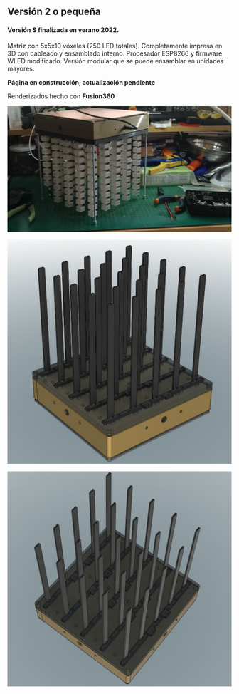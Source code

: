 ## Versión 2 o pequeña


#### **Versión S** finalizada en verano 2022. 
 
Matriz con 5x5x10 vóxeles (250 LED totales). Completamente impresa en 3D con cableado y ensamblado interno. Procesador ESP8266 y firmware WLED modificado. Versión modular que se puede ensamblar en unidades mayores.

**Página en construcción, actualización pendiente**

Renderizados hecho con **Fusion360**

![TopoTronSescritorio](TopoTronSescritorio.jpg)

![TopoTronS1](TopoTronS1.jpg)

![TopoTronS2](TopoTronS2.jpg)





